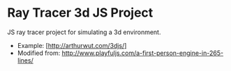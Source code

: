 Ray Tracer 3d JS Project
====
JS ray tracer project for simulating a 3d environment.

+ Example: [http://arthurwut.com/3djs/]
+ Modified from: http://www.playfuljs.com/a-first-person-engine-in-265-lines/
